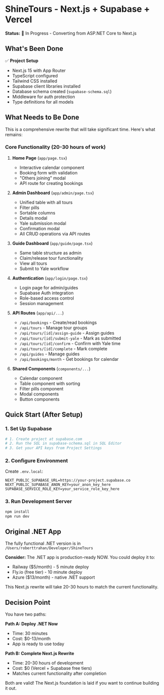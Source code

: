 # ShineTours - Next.js + Supabase + Vercel

**Status:** 🚧 In Progress - Converting from ASP.NET Core to Next.js

## What's Been Done

✅ **Project Setup**
- Next.js 15 with App Router
- TypeScript configured
- Tailwind CSS installed  
- Supabase client libraries installed
- Database schema created (`supabase-schema.sql`)
- Middleware for auth protection
- Type definitions for all models

## What Needs to Be Done

This is a comprehensive rewrite that will take significant time. Here's what remains:

### Core Functionality (20-30 hours of work)

1. **Home Page** (`app/page.tsx`)
   - Interactive calendar component
   - Booking form with validation
   - "Others joining" modal
   - API route for creating bookings

2. **Admin Dashboard** (`app/admin/page.tsx`)
   - Unified table with all tours
   - Filter pills
   - Sortable columns
   - Details modal
   - Yale submission modal
   - Confirmation modal
   - All CRUD operations via API routes

3. **Guide Dashboard** (`app/guide/page.tsx`)
   - Same table structure as admin
   - Claim/release tour functionality
   - View all tours
   - Submit to Yale workflow

4. **Authentication** (`app/login/page.tsx`)
   - Login page for admin/guides
   - Supabase Auth integration
   - Role-based access control
   - Session management

5. **API Routes** (`app/api/...`)
   - `/api/bookings` - Create/read bookings
   - `/api/tours` - Manage tour groups
   - `/api/tours/[id]/assign-guide` - Assign guides
   - `/api/tours/[id]/submit-yale` - Mark as submitted
   - `/api/tours/[id]/confirm` - Confirm with Yale time
   - `/api/tours/[id]/complete` - Mark complete
   - `/api/guides` - Manage guides
   - `/api/bookings/month` - Get bookings for calendar

6. **Shared Components** (`components/...`)
   - Calendar component
   - Table component with sorting
   - Filter pills component
   - Modal components
   - Button components

## Quick Start (After Setup)

### 1. Set Up Supabase

```bash
# 1. Create project at supabase.com
# 2. Run the SQL in supabase-schema.sql in SQL Editor
# 3. Get your API keys from Project Settings
```

### 2. Configure Environment

Create `.env.local`:
```env
NEXT_PUBLIC_SUPABASE_URL=https://your-project.supabase.co
NEXT_PUBLIC_SUPABASE_ANON_KEY=your_anon_key_here
SUPABASE_SERVICE_ROLE_KEY=your_service_role_key_here
```

### 3. Run Development Server

```bash
npm install
npm run dev
```

## Original .NET App

The fully functional .NET version is in `/Users/roberttrahan/Developer/ShineTours`

**Consider:** The .NET app is production-ready NOW. You could deploy it to:
- Railway ($5/month) - 5 minute deploy
- Fly.io (free tier) - 10 minute deploy  
- Azure ($13/month) - native .NET support

This Next.js rewrite will take 20-30 hours to match the current functionality.

## Decision Point

You have two paths:

**Path A: Deploy .NET Now**
- Time: 30 minutes
- Cost: $0-13/month
- App is ready to use today

**Path B: Complete Next.js Rewrite**
- Time: 20-30 hours of development
- Cost: $0 (Vercel + Supabase free tiers)
- Matches current functionality after completion

Both are valid! The Next.js foundation is laid if you want to continue building it out.
